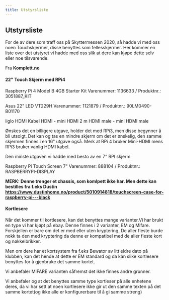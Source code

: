 ```yaml
---
title: Utstyrsliste
---
```

###

## Utstyrsliste


For de av dere som traff oss på Skyttermessen 2020, så hadde vi med oss noen Touchskjermer,
disse benyttes som fellesskjermer. Her kommer en liste over det utstyret vi hadde med oss slik at
dere kan kjøpe dette selv eller noe tilsvarende.

Fra **Komplett.no**


#### 22" Touch Skjerm med RPi4

Raspberry Pi 4 Model B 4GB Starter Kit
Varenummer: 1136633 / Produktnr.: 3051887_KIT

Asus 22" LED VT229H
Varenummer: 1121879 / Produktnr.: 90LM0490-B01170

iiglo HDMI Kabel HDMI - mini HDMI 2 m
HDMI male - mini HDMI male


Ønskes det en billigere utgave, holder det med RPi3, men disse begynner å bli utsolgt. Det kan og tas en
mindre skjerm om det er ønskelig, den samme skjermen finnes i en 16" utgave også. Merk at RPi 4 bruker Mini-HDMI mens RPi3 bruker vanlig HDMI kabel.


Den minste utgaven vi hadde med besto av en 7" RPI skjerm

Raspberry Pi Touch Screen 7"
Varenummer: 888104 / Produktnr.: RASPBERRYPI-DISPLAY

**MERK: Denne trenger et chassis, som komlpett ikke har. Men dette kan bestilles fra f.eks Dustin
https://www.dustinhome.no/product/5010914818/touchscreen-case-for-raspberry-pi---black**



#### Kortlesere

Når det kommer til kortlesere, kan det benyttes mange varianter.Vi har brukt en type vi har kjøpt på ebay.
Denne finnes i 2 varianter, EM og Mifare. Forskjellen er bare om det er med eller uten kryptering, De aller 
fleste burde nokk ta den med kryptering da denne er kompatibel med de aller fleste kort og nøkkelbrikker.

Men om dere har et kortsystem fra f.eks Bewator av litt eldre dato på klubben, kan det hende at dette er EM
standard og da kan slike kortlesere benyttes for å gjenbruke det samme kortet.

Vi anbefaler MIFARE varianten såfremst det ikke finnes andre grunner.

Vi anbefaler og at det benyttes samme type kortleser på alle enhetene deres, da vi har sett at noen kortlesere
ikke gir ut den samme texten på det samme kortet(og ikke alle er konfigurerbare til å gi samme streng)








